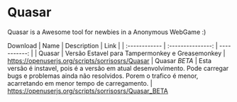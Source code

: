 Quasar
======

Quasar is a Awesome tool for newbies in a Anonymous WebGame :)

Download
| Name | Description | Link |
| :------------ | :---------------: | -----------: | 
| Quasar | Versão Estavel para Tampermonkey e Greasemonkey | https://openuserjs.org/scripts/sorrisosrs/Quasar
| Quasar _BETA_ | Esta versão é instavel, pois é a versão em atual desenvolvimento. 
Pode carregar bugs e problemas ainda não resolvidos. Porem o trafico é menor, acarretando em menor tempo de carregamento. | https://openuserjs.org/scripts/sorrisosrs/Quasar_BETA
